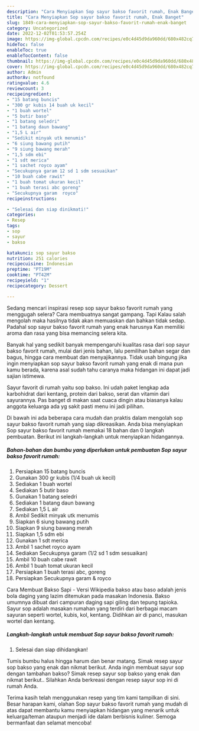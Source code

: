 ```yaml
---
description: "Cara Menyiapkan Sop sayur bakso favorit rumah, Enak Banget"
title: "Cara Menyiapkan Sop sayur bakso favorit rumah, Enak Banget"
slug: 1849-cara-menyiapkan-sop-sayur-bakso-favorit-rumah-enak-banget
category: Uncategorized
date: 2022-12-02T01:53:57.254Z
image: https://img-global.cpcdn.com/recipes/e0c4d45d9da960dd/680x482cq70/sop-sayur-bakso-favorit-rumah-foto-resep-utama.jpg
hideToc: false
enableToc: true
enableTocContent: false
thumbnail: https://img-global.cpcdn.com/recipes/e0c4d45d9da960dd/680x482cq70/sop-sayur-bakso-favorit-rumah-foto-resep-utama.jpg
cover: https://img-global.cpcdn.com/recipes/e0c4d45d9da960dd/680x482cq70/sop-sayur-bakso-favorit-rumah-foto-resep-utama.jpg
author: Admin
authorAv: notfound
ratingvalue: 4.6
reviewcount: 3
recipeingredient:
- "15 batang buncis"
- "300 gr kubis 14 buah uk kecil"
- "1 buah wortel"
- "5 butir baso"
- "1 batang seledri"
- "1 batang daun bawang"
- "1,5 L air"
- "Sedikit minyak utk menumis"
- "6 siung bawang putih"
- "9 siung bawang merah"
- "1,5 sdm ebi"
- "1 sdt merica"
- "1 sachet royco ayam"
- "Secukupnya garam 12 sd 1 sdm sesuaikan"
- "10 buah cabe rawit"
- "1 buah tomat ukuran kecil"
- "1 buah terasi abc goreng"
- "Secukupnya garam  royco"
recipeinstructions:

- "Selesai dan siap dinikmati!"
categories:
- Resep
tags:
- sop
- sayur
- bakso

katakunci: sop sayur bakso 
nutrition: 251 calories
recipecuisine: Indonesian
preptime: "PT19M"
cooktime: "PT42M"
recipeyield: "1"
recipecategory: Dessert

---
```



Sedang mencari inspirasi resep sop sayur bakso favorit rumah yang menggugah selera? Cara membuatnya sangat gampang. Tapi Kalau salah mengolah maka hasilnya tidak akan memuaskan dan bahkan tidak sedap. Padahal sop sayur bakso favorit rumah yang enak harusnya Kan memiliki aroma dan rasa yang bisa memancing selera kita.


Banyak hal yang sedikit banyak mempengaruhi kualitas rasa dari sop sayur bakso favorit rumah, mulai dari jenis bahan, lalu pemilihan bahan segar dan bagus, hingga cara membuat dan menyajikannya. Tidak usah bingung jika ingin menyiapkan sop sayur bakso favorit rumah yang enak di mana pun kamu berada, karena asal sudah tahu caranya maka hidangan ini dapat jadi sajian istimewa.

Sayur favorit di rumah yaitu sop bakso. Ini udah paket lengkap ada karbohidrat dari kentang, protein dari bakso, serat dan vitamin dari sayurannya. Pas banget di makan saat cuaca dingin atau biasanya kalau anggota keluarga ada yg sakit pasti menu ini jadi pilihan.


Di bawah ini ada beberapa cara mudah dan praktis dalam mengolah sop sayur bakso favorit rumah yang siap dikreasikan. Anda bisa menyiapkan Sop sayur bakso favorit rumah memakai 18 bahan dan 0 langkah pembuatan. Berikut ini langkah-langkah untuk menyiapkan hidangannya.

<!--inarticleads1-->

##### Bahan-bahan dan bumbu yang diperlukan untuk pembuatan Sop sayur bakso favorit rumah:

1. Persiapkan 15 batang buncis
1. Gunakan 300 gr kubis (1/4 buah uk kecil)
1. Sediakan 1 buah wortel
1. Sediakan 5 butir baso
1. Gunakan 1 batang seledri
1. Sediakan 1 batang daun bawang
1. Sediakan 1,5 L air
1. Ambil Sedikit minyak utk menumis
1. Siapkan 6 siung bawang putih
1. Siapkan 9 siung bawang merah
1. Siapkan 1,5 sdm ebi
1. Gunakan 1 sdt merica
1. Ambil 1 sachet royco ayam
1. Sediakan Secukupnya garam (1/2 sd 1 sdm sesuaikan)
1. Ambil 10 buah cabe rawit
1. Ambil 1 buah tomat ukuran kecil
1. Persiapkan 1 buah terasi abc, goreng
1. Persiapkan Secukupnya garam &amp; royco


Cara Membuat Bakso Sapi - Versi Wikipedia bakso atau baso adalah jenis bola daging yang lazim ditemukan pada masakan Indonesia. Bakso umumnya dibuat dari campuran daging sapi giling dan tepung tapioka. Sayur sop adalah masakan rumahan yang terdiri dari berbagai macam sayuran seperti wortel, kubis, kol, kentang. Didihkan air di panci, masukan wortel dan kentang. 

<!--inarticleads2-->

##### Langkah-langkah untuk membuat Sop sayur bakso favorit rumah:


1. Selesai dan siap dihidangkan!

Tumis bumbu halus hingga harum dan benar matang. Simak resep sayur sop bakso yang enak dan nikmat berikut. Anda ingin membuat sayur sop dengan tambahan bakso? Simak resep sayur sop bakso yang enak dan nikmat berikut.. Silahkan Anda berkreasi dengan resep sayur sop ini di rumah Anda. 

Terima kasih telah menggunakan resep yang tim kami tampilkan di sini. Besar harapan kami, olahan Sop sayur bakso favorit rumah yang mudah di atas dapat membantu kamu menyiapkan hidangan yang menarik untuk keluarga/teman ataupun menjadi ide dalam berbisnis kuliner. Semoga bermanfaat dan selamat mencoba!
